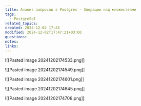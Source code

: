 ```yaml
---
title: Анализ запросов в Postgres - Операции над множествами
tags:
  - PostgreSql
related_topics: 
created: 2024-12-02 17:45
modified: 2024-12-02T17:47:21+03:00
questions: 
notes: 
links: 
---
```


![[Pasted image 20241202174533.png]]

![[Pasted image 20241202174549.png]]

![[Pasted image 20241202174601.png]]

![[Pasted image 20241202174645.png]]


![[Pasted image 20241202174708.png]]

